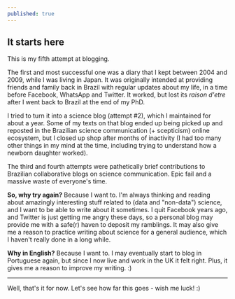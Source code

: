 ```yaml
---
published: true
---
```

## It starts here

This is my fifth attempt at blogging.

The first and most successful one was a diary that I kept between 2004 and 2009, while I was living in Japan. It was originally intended at providing friends and family back in Brazil with regular updates about my life, in a time before Facebook, WhatsApp and Twitter. It worked, but lost its _raison d'etre_ after I went back to Brazil at the end of my PhD. 

I tried to turn it into a science blog (attempt #2), which I maintained for about a year. Some of my texts on that blog ended up being picked up and reposted in the Brazilian science communication (+ scepticism) online ecosystem, but I closed up shop after months of inactivity (I had too many other things in my mind at the time, including trying to understand how a newborn daughter worked). 

The third and fourth attempts were pathetically brief contributions to Brazilian collaborative blogs on science communication. Epic fail and a massive waste of everyone's time.

**So, why try again?**
Because I want to. I'm always thinking and reading about amazingly interesting stuff related to (data and "non-data") science, and I want to be able to write about it sometimes. I quit Facebook years ago, and Twitter is just getting me angry these days, so a personal blog may provide me with a safe(r) haven to deposit my ramblings. It may also give me a reason to practice writing about science for a general audience, which I haven't really done in a long while.

**Why in English?**
Because I want to. I may eventually start to blog in Portuguese again, but since I now live and work in the UK it felt right. Plus, it gives me a reason to improve my writing. :)

***

Well, that's it for now. Let's see how far this goes - wish me luck! :)
